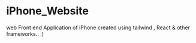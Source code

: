 # iPhone_Website
web Front end Application of iPhone created using tailwind ,  React  &amp; other frameworks..  :)
